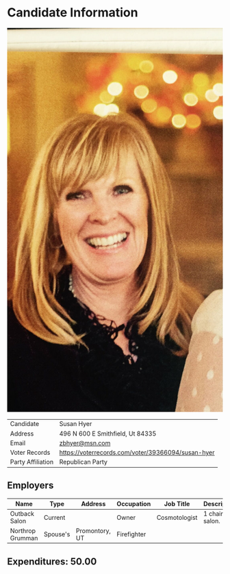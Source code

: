 # Candidate Information

![Profile Picture](Picture.jpg)

|                   |                                                    |
| ----------------- | -------------------------------------------------- |
| Candidate         | Susan Hyer                                         |
| Address           | 496 N 600 E Smithfield, Ut 84335                   |
| Email             | zbhyer@msn.com                                     |
| Voter Records     | https://voterrecords.com/voter/39366094/susan-hyer |
| Party Affiliation | Republican Party                                   |

## Employers

| Name             | Type     | Address        | Occupation  | Job Title     | Description    |
| ---------------- | -------- | -------------- | ----------- | ------------- | -------------- |
| Outback Salon    | Current  |                | Owner       | Cosmotologist | 1 chair salon. |
| Northrop Grumman | Spouse's | Promontory, UT | Firefighter |               |                |

## Expenditures: 50.00
